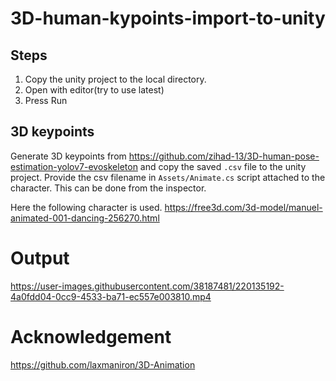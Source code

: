 # 3D-human-kypoints-import-to-unity

## Steps
1. Copy the unity project to the local directory.
2. Open with editor(try to use latest)
3. Press Run

## 3D keypoints
Generate 3D keypoints from https://github.com/zihad-13/3D-human-pose-estimation-yolov7-evoskeleton
and copy the saved ```.csv``` file to the unity project. Provide the csv filename in ```Assets/Animate.cs``` script attached to the character. This can be done from the inspector.

Here the following character is used.
https://free3d.com/3d-model/manuel-animated-001-dancing-256270.html

# Output
https://user-images.githubusercontent.com/38187481/220135192-4a0fdd04-0cc9-4533-ba71-ec557e003810.mp4

# Acknowledgement
https://github.com/laxmaniron/3D-Animation
